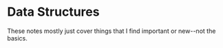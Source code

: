 # Data Structures

These notes mostly just cover things that I find important or new--not the basics.